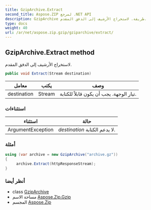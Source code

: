 ```yaml
---
title: GzipArchive.Extract
second_title: Aspose.ZIP لمرجع .NET API
description: GzipArchive طريقة. لاستخراج الأرشيف إلى الدفق المقدم.
type: docs
weight: 40
url: /ar/net/aspose.zip.gzip/gziparchive/extract/
---
```

## GzipArchive.Extract method

لاستخراج الأرشيف إلى الدفق المقدم.

```csharp
public void Extract(Stream destination)
```

| معامل | يكتب | وصف |
| --- | --- | --- |
| destination | Stream | تيار الوجهة. يجب أن يكون قابلاً للكتابة. |

### استثناءات

| استثناء | حالة |
| --- | --- |
| ArgumentException | *destination* لا يدعم الكتابة. |

### أمثلة

```csharp
using (var archive = new GzipArchive("archive.gz"))
{
     archive.Extract(httpResponseStream);
}
```

### أنظر أيضا

* class [GzipArchive](../)
* مساحة الاسم [Aspose.Zip.Gzip](../../gziparchive/)
* المجسم [Aspose.Zip](../../../)


